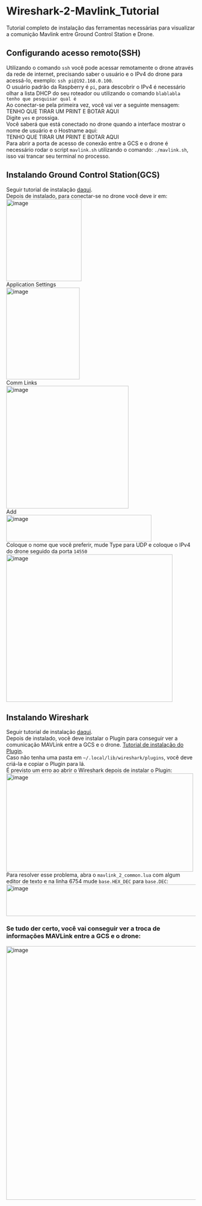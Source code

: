 # Wireshark-2-Mavlink_Tutorial
Tutorial completo de instalação das ferramentas necessárias para visualizar a comunição Mavlink entre Ground Control Station e Drone.

## Configurando acesso remoto(SSH)
Utilizando o comando `ssh` você pode acessar remotamente o drone através da rede de internet, precisando saber o usuário e o IPv4 do drone para acessá-lo, exemplo: `ssh pi@192.168.0.100`. \
O usuário padrão da Raspberry é `pi`, para descobrir o IPv4 é necessário olhar a lista DHCP do seu roteador ou utilizando o comando `blablabla tenho que pesquisar qual é` \
Ao conectar-se pela primeira vez, você vai ver a seguinte mensagem: \
TENHO QUE TIRAR UM PRINT E BOTAR AQUI \
Digite `yes` e prossiga. \
Você saberá que está conectado no drone quando a interface mostrar o nome de usuário e o Hostname aqui: \
TENHO QUE TIRAR UM PRINT E BOTAR AQUI \
Para abrir a porta de acesso de conexão entre a GCS e o drone é necessário rodar o script `mavlink.sh` utilizando o comando: `./mavlink.sh`, isso vai trancar seu terminal no processo.

## Instalando Ground Control Station(GCS)

Seguir tutorial de instalação [daqui](https://docs.qgroundcontrol.com/master/en/qgc-user-guide/getting_started/download_and_install.html).\
Depois de instalado, para conectar-se no drone você deve ir em:\
<img width="200" height="218" alt="image" src="https://github.com/user-attachments/assets/073a4d7a-e403-4d5a-bfb2-93d25eaf6532" />\
Application Settings\
<img width="195" height="244" alt="image" src="https://github.com/user-attachments/assets/ee826a4b-d1fb-433a-b723-2df6194b53d2" />\
Comm Links\
<img width="325" height="326" alt="image" src="https://github.com/user-attachments/assets/2627965b-be67-4095-a653-cfde358a548d" />\
Add\
<img width="386" height="71" alt="image" src="https://github.com/user-attachments/assets/a24f3538-249d-4484-b419-60d32eeca839" />\
Coloque o nome que você preferir, mude Type para UDP e coloque o IPv4 do drone seguido da porta `14550`\
<img width="442" height="392" alt="image" src="https://github.com/user-attachments/assets/ab9d9fa7-a54f-46eb-9b03-0b6edc05d78e" />

## Instalando Wireshark

Seguir tutorial de instalação [daqui](https://www.wireshark.org/docs/wsug_html_chunked/ChBuildInstallUnixInstallBins.html).\
Depois de instalado, você deve instalar o Plugin para conseguir ver a comunicação MAVLink entre a GCS e o drone. [Tutorial de instalação do Plugin](https://mavlink.io/en/guide/wireshark.html). \
Caso não tenha uma pasta em `~/.local/lib/wireshark/plugins`, você deve criá-la e copiar o Plugin para lá. <br/>
É previsto um erro ao abrir o Wireshark depois de instalar o Plugin: \
<img width="497" height="261" alt="image" src="https://github.com/user-attachments/assets/3c31abe4-3a4c-4fad-939e-c24142658cdd" />\
Para resolver esse problema, abra o `mavlink_2_common.lua` com algum editor de texto e na linha 6754 mude `base.HEX_DEC` para `base.DEC`: \
<img width="879" height="84" alt="image" src="https://github.com/user-attachments/assets/b573f821-030d-47be-a416-8e1863f4a301" />

### Se tudo der certo, você vai conseguir ver a troca de informações MAVLink entre a GCS e o drone:
<img width="1600" height="674" alt="image" src="https://github.com/user-attachments/assets/747e2341-0137-4150-979a-4be4aab4d0b4" />






